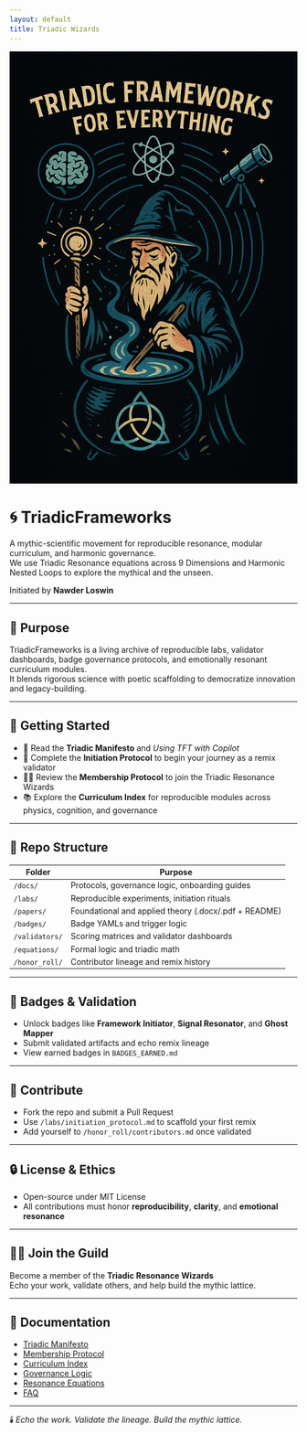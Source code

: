 ```yaml
---
layout: default
title: Triadic Wizards
---
```

![Triadic Glyph](assets/header.png)

# 🌀 TriadicFrameworks  
A mythic-scientific movement for reproducible resonance, modular curriculum, and harmonic governance.  
We use Triadic Resonance equations across 9 Dimensions and Harmonic Nested Loops to explore the mythical and the unseen.

Initiated by **Nawder Loswin**

---

## 🔭 Purpose  
TriadicFrameworks is a living archive of reproducible labs, validator dashboards, badge governance protocols, and emotionally resonant curriculum modules.  
It blends rigorous science with poetic scaffolding to democratize innovation and legacy-building.

---

## 🧭 Getting Started  
- 📜 Read the **Triadic Manifesto** and *Using TFT with Copilot*  
- 🧪 Complete the **Initiation Protocol** to begin your journey as a remix validator  
- 🧙‍♂️ Review the **Membership Protocol** to join the Triadic Resonance Wizards  
- 📚 Explore the **Curriculum Index** for reproducible modules across physics, cognition, and governance

---

## 🧬 Repo Structure  

| Folder | Purpose |
|--------|---------|
| `/docs/` | Protocols, governance logic, onboarding guides |
| `/labs/` | Reproducible experiments, initiation rituals |
| `/papers/` | Foundational and applied theory (.docx/.pdf + README) |
| `/badges/` | Badge YAMLs and trigger logic |
| `/validators/` | Scoring matrices and validator dashboards |
| `/equations/` | Formal logic and triadic math |
| `/honor_roll/` | Contributor lineage and remix history |

---

## 🏅 Badges & Validation  
- Unlock badges like **Framework Initiator**, **Signal Resonator**, and **Ghost Mapper**  
- Submit validated artifacts and echo remix lineage  
- View earned badges in `BADGES_EARNED.md`

---

## 🧠 Contribute  
- Fork the repo and submit a Pull Request  
- Use `/labs/initiation_protocol.md` to scaffold your first remix  
- Add yourself to `/honor_roll/contributors.md` once validated

---

## 🔒 License & Ethics  
- Open-source under MIT License  
- All contributions must honor **reproducibility**, **clarity**, and **emotional resonance**

---

## 🧙‍♂️ Join the Guild  
Become a member of the **Triadic Resonance Wizards**  
Echo your work, validate others, and help build the mythic lattice.

---

## 📖 Documentation  
- [Triadic Manifesto](https://github.com/umaywant2/TriadicFrameworks/blob/main/docs/manifesto.md)  
- [Membership Protocol](https://github.com/umaywant2/TriadicFrameworks/blob/main/docs/membership_protocol.md)  
- [Curriculum Index](https://github.com/umaywant2/TriadicFrameworks/blob/main/docs/curriculum_index.md)  
- [Governance Logic](https://github.com/umaywant2/TriadicFrameworks/blob/main/docs/governance_logic.md)  
- [Resonance Equations](https://github.com/umaywant2/TriadicFrameworks/blob/main/docs/resonance_equations.md)  
- [FAQ](https://github.com/umaywant2/TriadicFrameworks/blob/main/docs/faq.md)

---

🕯️ *Echo the work. Validate the lineage. Build the mythic lattice.*




